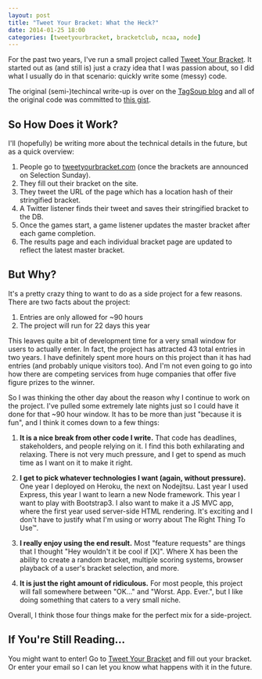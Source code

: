 ```yaml
---
layout: post
title: "Tweet Your Bracket: What the Heck?"
date: 2014-01-25 18:00
categories: [tweetyourbracket, bracketclub, ncaa, node]
---
```


For the past two years, I've run a small project called [Tweet Your Bracket](http://tweetyourbracket.com). It started out as (and still is) just a crazy idea that I was passion about, so I did what I usually do in that scenario: quickly write some (messy) code.

The original (semi-)techincal write-up is over on the [TagSoup blog](http://tagsoup.github.io/blog/2012/03/12/hacking-on-the-ncaa-tournament-for-fun-not-for-profit/) and all of the original code was committed to [this gist](https://gist.github.com/lukekarrys/2028007).

<!-- more -->

## So How Does it Work?

I'll (hopefully) be writing more about the technical details in the future, but as a quick overview:

1. People go to [tweetyourbracket.com](http://tweetyourbracket.com) (once the brackets are announced on Selection Sunday).
2. They fill out their bracket on the site.
3. They tweet the URL of the page which has a location hash of their stringified bracket.
4. A Twitter listener finds their tweet and saves their stringified bracket to the DB.
5. Once the games start, a game listener updates the master bracket after each game completion.
6. The results page and each individual bracket page are updated to reflect the latest master bracket.

## But Why?

It's a pretty crazy thing to want to do as a side project for a few reasons. There are two facts about the project:

1. Entries are only allowed for ~90 hours
2. The project will run for 22 days this year

This leaves quite a bit of development time for a very small window for users to actually enter. In fact, the project has attracted 43 total entries in two years. I have definitely spent more hours on this project than it has had entries (and probably unique visitors too). And I'm not even going to go into how there are competing services from huge companies that offer five figure prizes to the winner.

So I was thinking the other day about the reason why I continue to work on the project. I've pulled some extremely late nights just so I could have it done for that ~90 hour window. It has to be more than just "because it is fun", and I think it comes down to a few things:

1. **It is a nice break from other code I write.** That code has deadlines, stakeholders, and people relying on it. I find this both exhilarating and relaxing. There is not very much pressure, and I get to spend as much time as I want on it to make it right.

2. **I get to pick whatever technologies I want (again, without pressure).** One year I deployed on Heroku, the next on Nodejitsu. Last year I used Express, this year I want to learn a new Node framework. This year I want to play with Bootstrap3. I also want to make it a JS MVC app, where the first year used server-side HTML rendering. It's exciting and I don't have to justify what I'm using or worry about The Right Thing To Use&trade;.

3. **I really enjoy using the end result.** Most "feature requests" are things that I thought "Hey wouldn't it be cool if [X]". Where X has been the ability to create a random bracket, multiple scoring systems, browser playback of a user's bracket selection, and more.

4. **It is just the right amount of ridiculous.** For most people, this project will fall somewhere between "OK..." and "Worst. App. Ever.", but I like doing something that caters to a very small niche.

Overall, I think those four things make for the perfect mix for a side-project.

## If You're Still Reading...

You might want to enter! Go to [Tweet Your Bracket](http://tweetyourbracket.com) and fill out your bracket. Or enter your email so I can let you know what happens with it in the future.


